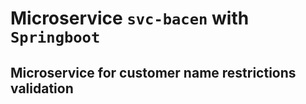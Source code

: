 # Microservice `svc-bacen` with `Springboot`
## Microservice for customer name restrictions validation 